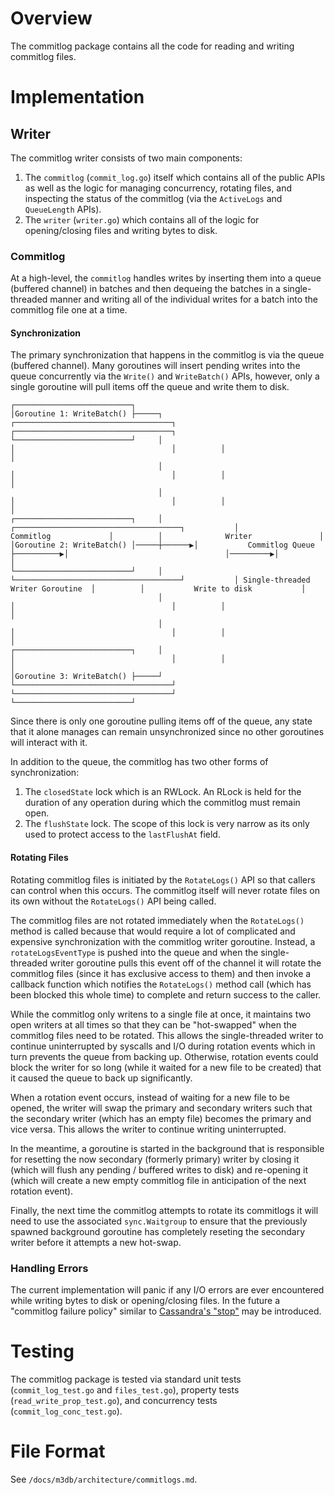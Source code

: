 # Overview

The commitlog package contains all the code for reading and writing commitlog files.

# Implementation

## Writer

The commitlog writer consists of two main components:

1. The `commitlog` (`commit_log.go`) itself which contains all of the public APIs as well as the logic for managing concurrency, rotating files, and inspecting the status of the commitlog (via the `ActiveLogs` and `QueueLength` APIs).
2. The `writer` (`writer.go`) which contains all of the logic for opening/closing files and writing bytes to disk.

### Commitlog

At a high-level, the `commitlog` handles writes by inserting them into a queue (buffered channel) in batches and then dequeing the batches in a single-threaded manner and writing all of the individual writes for a batch into the commitlog file one at a time.

#### Synchronization

The primary synchronization that happens in the commitlog is via the queue (buffered channel). Many goroutines will insert pending writes into the queue concurrently via the `Write()` and `WriteBatch()` APIs, however, only a single goroutine will pull items off the queue and write them to disk.

```
┌──────────────────────────┐
│Goroutine 1: WriteBatch() ├─────┐                                                         ┌───────────────────────────────────┐          ┌───────────────────────────────────┐
└──────────────────────────┘     │                                                         │                                   │          │                                   │
                                 │                                                         │                                   │          │                                   │
                                 │                                                         │                                   │          │                                   │
┌──────────────────────────┐     │       ┌─────────────────────────────────────┐           │             Commitlog             │          │              Writer               │
│Goroutine 2: WriteBatch() │─────┼──────▶│           Commitlog Queue           ├──────────▶│                                   │─────────▶│                                   │
└──────────────────────────┘     │       └─────────────────────────────────────┘           │ Single-threaded Writer Goroutine  │          │           Write to disk           │
                                 │                                                         │                                   │          │                                   │
                                 │                                                         │                                   │          │                                   │
┌──────────────────────────┐     │                                                         │                                   │          │                                   │
│Goroutine 3: WriteBatch() ├─────┘                                                         └───────────────────────────────────┘          └───────────────────────────────────┘
└──────────────────────────┘
```

Since there is only one goroutine pulling items off of the queue, any state that it alone manages can remain unsynchronized since no other goroutines will interact with it.

In addition to the queue, the commitlog has two other forms of synchronization:

1. The `closedState` lock which is an RWLock. An RLock is held for the duration of any operation during which the commitlog must remain open.
2. The `flushState` lock. The scope of this lock is very narrow as its only used to protect access to the `lastFlushAt` field.

#### Rotating Files

Rotating commitlog files is initiated by the `RotateLogs()` API so that callers can control when this occurs. The commitlog itself will never rotate files on its own without the `RotateLogs()` API being called.

The commitlog files are not rotated immediately when the `RotateLogs()` method is called because that would require a lot of complicated and expensive synchronization with the commitlog writer goroutine. Instead, a `rotateLogsEventType` is pushed into the queue and when the single-threaded writer goroutine pulls this event off of the channel it will rotate the commitlog files (since it has exclusive access to them) and then invoke a callback function which notifies the `RotateLogs()` method call (which has been blocked this whole time) to complete and return success to the caller.

While the commitlog only writens to a single file at once, it maintains two open writers at all times so that they can be "hot-swapped" when the commitlog files need to be rotated. This allows the single-threaded writer to continue uninterrupted by syscalls and I/O during rotation events which in turn prevents the queue from backing up. Otherwise, rotation events could block the writer for so long (while it waited for a new file to be created) that it caused the queue to back up significantly.

When a rotation event occurs, instead of waiting for a new file to be opened, the writer will swap the primary and secondary writers such that the secondary writer (which has an empty file) becomes the primary and vice versa. This allows the writer to continue writing uninterrupted.

In the meantime, a goroutine is started in the background that is responsible for resetting the now secondary (formerly primary) writer by closing it (which will flush any pending / buffered writes to disk) and re-opening it (which will create a new empty commitlog file in anticipation of the next rotation event).

Finally, the next time the commitlog attempts to rotate its commitlogs it will need to use the associated `sync.Waitgroup` to ensure that the previously spawned background goroutine has completely reseting the secondary writer before it attempts a new hot-swap.

### Handling Errors

The current implementation will panic if any I/O errors are ever encountered while writing bytes to disk or opening/closing files. In the future a "commitlog failure policy" similar to [Cassandra's "stop"](https://github.com/apache/cassandra/blob/6dfc1e7eeba539774784dfd650d3e1de6785c938/conf/cassandra.yaml#L232) may be introduced.

# Testing

The commitlog package is tested via standard unit tests (`commit_log_test.go` and `files_test.go`), property tests (`read_write_prop_test.go`), and concurrency tests (`commit_log_conc_test.go`).

# File Format

See `/docs/m3db/architecture/commitlogs.md`.
